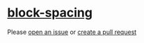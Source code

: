 [block-spacing](https://eslint.org/docs/rules/block-spacing)
============================================================
Please [open an issue](https://github.com/professional-js/eslint-config/issues/new)
or [create a pull request](https://github.com/professional-js/eslint-config/edit/main/src/rules-configurations/eslint/block-spacing.md)
